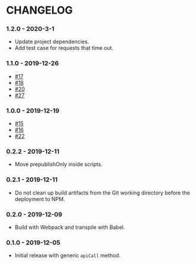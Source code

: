 # CHANGELOG

### 1.2.0 - 2020-3-1
- Update project dependencies.
- Add test case for requests that time out.

### 1.1.0 - 2019-12-26

- [#17](https://github.com/workast/workast-sdk-js/issues/17)
- [#18](https://github.com/workast/workast-sdk-js/issues/18)
- [#20](https://github.com/workast/workast-sdk-js/issues/20)
- [#27](https://github.com/workast/workast-sdk-js/issues/27)

### 1.0.0 - 2019-12-19

- [#15](https://github.com/workast/workast-sdk-js/issues/15)
- [#16](https://github.com/workast/workast-sdk-js/issues/16)
- [#22](https://github.com/workast/workast-sdk-js/issues/22)

### 0.2.2 - 2019-12-11

- Move prepublishOnly inside scripts.

### 0.2.1 - 2019-12-11

- Do not clean up build artifacts from the Git working directory before the deployment to NPM.

### 0.2.0 - 2019-12-09

- Build with Webpack and transpile with Babel.

### 0.1.0 - 2019-12-05

- Initial release with generic `apiCall` method.